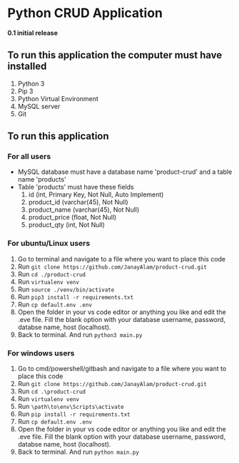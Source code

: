# Python CRUD Application
**0.1 initial release**

## To run this application the computer must have installed
1. Python 3
2. Pip 3
3. Python Virtual Environment
4. MySQL server
5. Git

## To run this application

### For all users
- MySQL database must have a database name 'product-crud' and a table name 'products'
- Table 'products' must have these fields
    1. id (int, Primary Key, Not Null, Auto Implement)
    2. product_id (varchar(45), Not Null)
    3. product_name (varchar(45), Not Null)
    4. product_price (float, Not Null)
    5. product_qty (int, Not Null)

### For ubuntu/Linux users
1. Go to terminal and navigate to a file where you want to place this code
2. Run `git clone https://github.com/JanayAlam/product-crud.git`
3. Run `cd ./product-crud`
4. Run `virtualenv venv`
5. Run `source ./venv/bin/activate`
6. Run `pip3 install -r requirements.txt`
7. Run `cp default.env .env`
8. Open the folder in your vs code editor or anything you like and edit the .eve file. Fill the blank option with your database username, password, databse name, host (localhost).
9. Back to terminal. And run `python3 main.py`

### For windows users
1. Go to cmd/powershell/gitbash and navigate to a file where you want to place this code
2. Run `git clone https://github.com/JanayAlam/product-crud.git`
3. Run `cd .\product-crud`
4. Run `virtualenv venv`
5. Run `\path\to\env\Scripts\activate`
6. Run `pip install -r requirements.txt`
7. Run `cp default.env .env`
8. Open the folder in your vs code editor or anything you like and edit the .eve file. Fill the blank option with your database username, password, databse name, host (localhost).
9. Back to terminal. And run `python main.py`